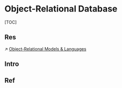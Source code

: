 # Object-Relational Database

[TOC]



## Res
↗ [Object-Relational Models & Languages](../../🗣️%20Database%20Languages/Object-Based%20Data%20Model%20Languages/Object-Relational%20Models%20&%20Languages/Object-Relational%20Models%20&%20Languages.md)



## Intro


## Ref

